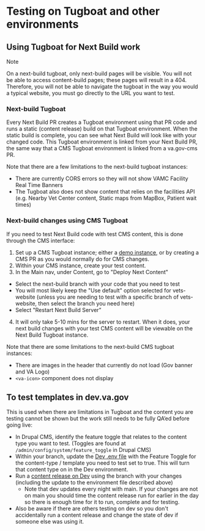 # Testing on Tugboat and other environments

## Using Tugboat for Next Build work

> [!NOTE]
> On a next-build tugboat, only next-build pages will be visible. You will not be able to access content-build pages; these pages will result in a 404. Therefore, you will not be able to navigate the tugboat in the way you would a typical website, you must go directly to the URL you want to test.

### Next-build Tugboat

Every Next Build PR creates a Tugboat environment using that PR code and runs a static (content release) build on that Tugboat environment. When the static build is complete, you can see what Next Build will look like with your changed code. This Tugboat environment is linked from your Next Build PR, the same way that a CMS Tugboat environment is linked from a va.gov-cms PR.

Note that there are a few limitations to the next-build tugboat instances:

- There are currently CORS errors so they will not show VAMC Facility Real Time Banners
- The Tugboat also does not show content that relies on the facilities API (e.g. Nearby Vet Center content, Static maps from MapBox, Patient wait times)

### Next-build changes using CMS Tugboat

If you need to test Next Build code with test CMS content, this is done through the CMS interface:

1. Set up a CMS Tugboat instance; either a [demo instance](https://tugboat.vfs.va.gov/5ffe2f4dfa1ca136135134f6), or by creating a CMS PR as you would normally do for CMS changes.
2. Within your CMS instance, create your test content.
3. In the Main nav, under Content, go to "Deploy Next Content"
  - Select the next-build branch with your code that you need to test
  - You will most likely keep the "Use default" option selected for vets-website (unless you are needing to test with a specific branch of vets-website, then select the branch you need here)
  - Select "Restart Next Build Server”
4. It will only take 5-10 mins for the server to restart. When it does, your next build changes with your test CMS content will be viewable on the Next Build Tugboat instance.

Note that there are some limitations to the next-build CMS tugboat instances:

  - There are images in the header that currently do not load (Gov banner and VA Logo)
  - `<va-icon>` component does not display

## To test templates in dev.va.gov

This is used when there are limitations in Tugboat and the content you are testing cannot be shown but the work still needs to be fully QA’ed before going live:

- In Drupal CMS, identify the feature toggle that relates to the content type you want to test. (Toggles are found at `/admin/config/system/feature_toggle` in Drupal CMS)
- Within your branch, update the [Dev .env file](https://github.com/department-of-veterans-affairs/next-build/blob/main/envs/.env.dev) with the Feature Toggle for the content-type / template you need to test set to true. This will turn that content type on in the Dev environment.
- Run a [content release on Dev](https://github.com/department-of-veterans-affairs/next-build/actions/workflows/content-release-dev.yml) using the branch with your changes (including the update to the environment file described above)
  - Note that dev updates every night with main. If your changes are not on main you should time the content release run for earlier in the day so there is enough time for it to run, complete and for testing.
- Also be aware if there are others testing on dev so you don't accidentally run a content release and change the state of dev if someone else was using it.


